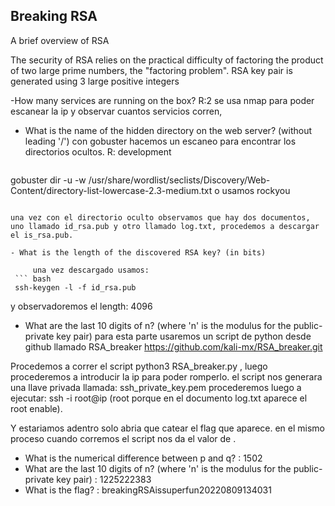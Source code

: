 ## Breaking RSA

A brief overview of RSA

The security of RSA relies on the practical difficulty of factoring the product of two large prime numbers, the "factoring problem". RSA key pair is generated using 3 large positive integers 



 -How many services are running on the box?
R:2
    se usa nmap para poder escanear la ip y observar cuantos servicios corren,


- What is the name of the hidden directory on the web server? (without leading '/')
     con gobuster hacemos un escaneo para encontrar los directorios ocultos.
     R: development
	 ```bash
 gobuster dir -u <directorio> -w /usr/share/wordlist/seclists/Discovery/Web-Content/directory-list-lowercase-2.3-medium.txt o usamos rockyou
```

una vez con el directorio oculto observamos que hay dos documentos, uno llamado id_rsa.pub y otro llamado log.txt, procedemos a descargar el is_rsa.pub.

- What is the length of the discovered RSA key? (in bits)

	 una vez descargado usamos:
 ``` bash
 ssh-keygen -l -f id_rsa.pub
```
y observadoremos el length: 4096


- What are the last 10 digits of n? (where 'n' is the modulus for the public-private key pair)
	 para esta parte usaremos un script de python desde github llamado RSA_breaker 
     https://github.com/kali-mx/RSA_breaker.git

Procedemos a correr el script python3 RSA_breaker.py , luego procederemos a introducir la ip para poder romperlo.
el script nos generara una llave privada llamada: ssh_private_key.pem
procederemos luego a ejecutar:
ssh -i <nombre de la clave privada> root@ip (root porque en el documento log.txt aparece el root enable).

Y estariamos adentro solo abria que catear el flag que aparece.
en el mismo proceso cuando corremos el script nos da el valor de .

 - What is the numerical difference between p and q? : 1502
 - What are the last 10 digits of n? (where 'n' is the modulus for the public-private key pair) : 1225222383
 - What is the flag? : breakingRSAissuperfun20220809134031
